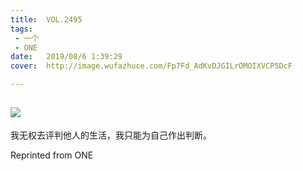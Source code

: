 ```yaml
---
title:	VOL.2495
tags:
 - 一个
 - ONE
date:	2019/08/6 1:39:29
cover:	http://image.wufazhuce.com/Fp7Fd_AdKvDJGILrOMOIXVCP5DcF

---
```

![](http://image.wufazhuce.com/Fp7Fd_AdKvDJGILrOMOIXVCP5DcF)
---

我无权去评判他人的生活，我只能为自己作出判断。
 
Reprinted from ONE

